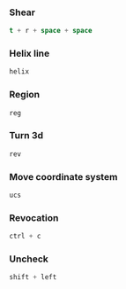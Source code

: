 ### Shear
```lisp
t + r + space + space
```
### Helix line
```lisp
helix
```
### Region
```lisp
reg
```
### Turn 3d
```lisp
rev
```
### Move coordinate system
```lisp
ucs
```
### Revocation
```lisp
ctrl + c
```
### Uncheck
```lisp
shift + left
```